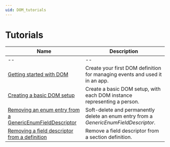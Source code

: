 ```yaml
---
uid: DOM_tutorials
---
```


# Tutorials

| Name | Description |
|--|--|
|--|--|
| [Getting started with DOM](xref:DOM_Getting_Started_With_DOM) | Create your first DOM definition for managing events and used it in an app. |
| [Creating a basic DOM setup](xref:DOM_Create_Basic_Setup) | Create a basic DOM setup, with each DOM instance representing a person. |
| [Removing an enum entry from a GenericEnumFieldDescriptor](xref:DOM_Remove_Enum_Entry) | Soft-delete and permanently delete an enum entry from a *GenericEnumFieldDescriptor*. |
| [Removing a field descriptor from a definition](xref:DOM_Remove_FieldDescriptor_Definition) | Remove a field descriptor from a section definition. |
